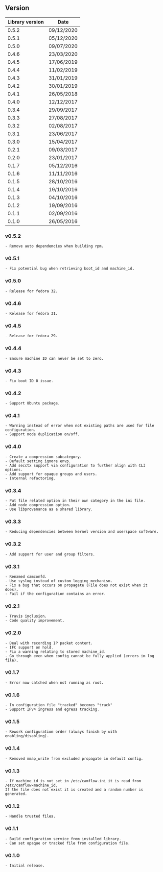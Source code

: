 ## Version

| Library version | Date       |
| --------------- | ---------- |
| 0.5.2           | 09/12/2020 |
| 0.5.1           | 05/12/2020 |
| 0.5.0           | 09/07/2020 |
| 0.4.6           | 23/03/2020 |
| 0.4.5           | 17/06/2019 |
| 0.4.4           | 11/02/2019 |
| 0.4.3           | 31/01/2019 |
| 0.4.2           | 30/01/2019 |
| 0.4.1           | 26/05/2018 |
| 0.4.0           | 12/12/2017 |
| 0.3.4           | 29/09/2017 |
| 0.3.3           | 27/08/2017 |
| 0.3.2           | 02/08/2017 |
| 0.3.1           | 23/06/2017 |
| 0.3.0           | 15/04/2017 |
| 0.2.1           | 09/03/2017 |
| 0.2.0           | 23/01/2017 |
| 0.1.7           | 05/12/2016 |
| 0.1.6           | 11/11/2016 |
| 0.1.5           | 28/10/2016 |
| 0.1.4           | 19/10/2016 |
| 0.1.3           | 04/10/2016 |
| 0.1.2           | 19/09/2016 |
| 0.1.1           | 02/09/2016 |
| 0.1.0           | 26/05/2016 |

### v0.5.2
```
- Remove auto dependencies when building rpm.
```

### v0.5.1
```
- Fix potential bug when retrieving boot_id and machine_id.
```

### v0.5.0
```
- Release for fedora 32.
```

### v0.4.6
```
- Release for fedora 31.
```

### v0.4.5
```
- Release for fedora 29.
```

### v0.4.4
```
- Ensure machine ID can never be set to zero.
```

### v0.4.3
```
- Fix boot ID 0 issue.
```

### v0.4.2
```
- Support Ubuntu package.
```

### v0.4.1
```
- Warning instead of error when not existing paths are used for file configuration.
- Support node duplication on/off.
```

### v0.4.0
```
- Create a compression subcategory.
- Default setting ignore envp.
- Add secctx support via configuration to further align with CLI options.
- Add support for opaque groups and users.
- Internal refactoring.
```

### v0.3.4
```
- Put file related option in their own category in the ini file.
- Add node compression option.
- Use libprovenance as a shared library.
```

### v0.3.3
```
- Reducing dependencies between kernel version and userspace software.
```

### v0.3.2
```
- Add support for user and group filters.
```

### v0.3.1
```
- Renamed camconfd.
- Use syslog instead of custom logging mechanism.
- Fix a bug that occurs on propagate (File does not exist when it does).
- Fail if the configuration contains an error.
```

### v0.2.1
```
- Travis inclusion.
- Code quality improvement.
```

### v0.2.0
```
- Deal with recording IP packet content.
- IFC support on hold.
- Fix a warning relating to stored machine_id.
- Go through even when config cannot be fully applied (errors in log file).
```

### v0.1.7
```
- Error now catched when not running as root.
```

### v0.1.6
```
- In configuration file "tracked" becomes "track"
- Support IPv4 ingress and egress tracking.
```

### v0.1.5
```
- Rework configuration order (always finish by with enabling/disabling).
```

### v0.1.4
```
- Removed mmap_write from excluded propagate in default config.
```

### v0.1.3
```
- If machine_id is not set in /etc/camflow.ini it is read from /etc/camflow-machine_id.
If the file does not exist it is created and a random number is generated.
```

### v0.1.2
```
- Handle trusted files.
```

### v0.1.1
```
- Build configuration service from installed library.
- Can set opaque or tracked file from configuration file.
```


### v0.1.0
```
- Initial release.
```
